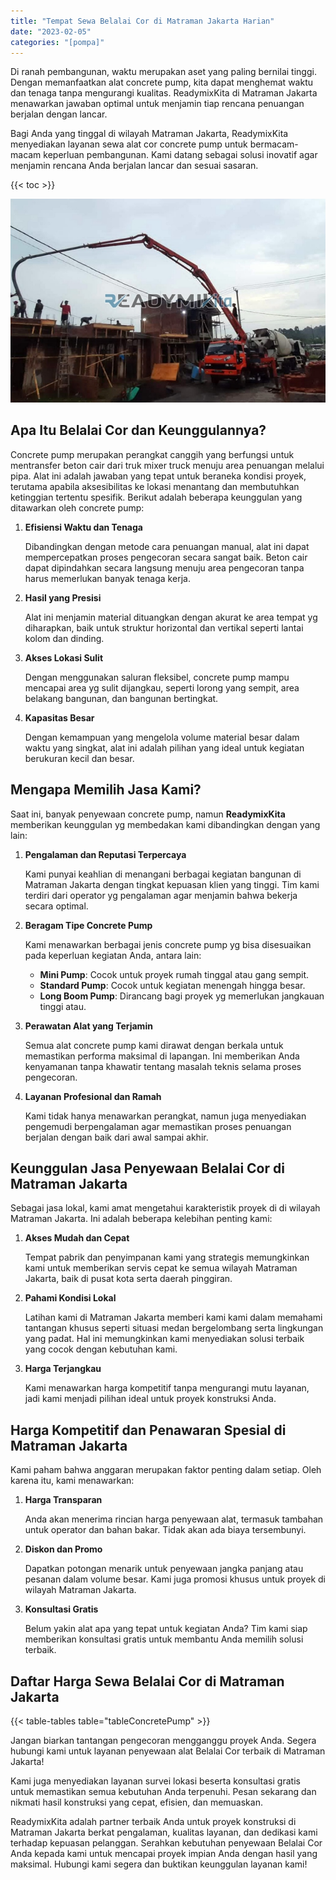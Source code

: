 ```yaml
---
title: "Tempat Sewa Belalai Cor di Matraman Jakarta Harian"
date: "2023-02-05"
categories: "[pompa]"
---
```


Di ranah pembangunan, waktu merupakan aset yang paling bernilai tinggi. Dengan memanfaatkan alat concrete pump, kita dapat menghemat waktu dan tenaga tanpa mengurangi kualitas. ReadymixKita di Matraman Jakarta menawarkan jawaban optimal untuk menjamin tiap rencana penuangan berjalan dengan lancar.

Bagi Anda yang tinggal di wilayah Matraman Jakarta, ReadymixKita menyediakan layanan sewa alat cor concrete pump untuk bermacam-macam keperluan pembangunan. Kami datang sebagai solusi inovatif agar menjamin rencana Anda berjalan lancar dan sesuai sasaran.

{{< toc >}}

![Tempat Sewa Belalai Cor di Matraman Jakarta Harian](/images/pompa/sewa-pompa-03.jpg)

## Apa Itu Belalai Cor dan Keunggulannya?

Concrete pump merupakan perangkat canggih yang berfungsi untuk mentransfer beton cair dari truk mixer truck menuju area penuangan melalui pipa. Alat ini adalah jawaban yang tepat untuk beraneka kondisi proyek, terutama apabila aksesibilitas ke lokasi menantang dan membutuhkan ketinggian tertentu spesifik. Berikut adalah beberapa keunggulan yang ditawarkan oleh concrete pump:

1. **Efisiensi Waktu dan Tenaga**

   Dibandingkan dengan metode cara penuangan manual, alat ini dapat mempercepatkan proses pengecoran secara sangat baik. Beton cair dapat dipindahkan secara langsung menuju area pengecoran tanpa harus memerlukan banyak tenaga kerja.

2. **Hasil yang Presisi**

   Alat ini menjamin material dituangkan dengan akurat ke area tempat yg diharapkan, baik untuk struktur horizontal dan vertikal seperti lantai kolom dan dinding.

3. **Akses Lokasi Sulit**

   Dengan menggunakan saluran fleksibel, concrete pump mampu mencapai area yg sulit dijangkau, seperti lorong yang sempit, area belakang bangunan, dan bangunan bertingkat.

4. **Kapasitas Besar**

   Dengan kemampuan yang mengelola volume material besar dalam waktu yang singkat, alat ini adalah pilihan yang ideal untuk kegiatan berukuran kecil dan besar.

## Mengapa Memilih Jasa Kami?

Saat ini, banyak penyewaan concrete pump, namun **ReadymixKita** memberikan keunggulan yg membedakan kami dibandingkan dengan yang lain:

1. **Pengalaman dan Reputasi Terpercaya**

   Kami punyai keahlian di menangani berbagai kegiatan bangunan di Matraman Jakarta dengan tingkat kepuasan klien yang tinggi. Tim kami terdiri dari operator yg pengalaman agar menjamin bahwa bekerja secara optimal.

2. **Beragam Tipe Concrete Pump**

   Kami menawarkan berbagai jenis concrete pump yg bisa disesuaikan pada keperluan kegiatan Anda, antara lain:
   - **Mini Pump**: Cocok untuk proyek rumah tinggal atau gang sempit.
   - **Standard Pump**: Cocok untuk kegiatan menengah hingga besar.
   - **Long Boom Pump**: Dirancang bagi proyek yg memerlukan jangkauan tinggi atau.

3. **Perawatan Alat yang Terjamin**

   Semua alat concrete pump kami dirawat dengan berkala untuk memastikan performa maksimal di lapangan. Ini memberikan Anda kenyamanan tanpa khawatir tentang masalah teknis selama proses pengecoran.

4. **Layanan Profesional dan Ramah**

   Kami tidak hanya menawarkan perangkat, namun juga menyediakan pengemudi berpengalaman agar memastikan proses penuangan berjalan dengan baik dari awal sampai akhir.

## Keunggulan Jasa Penyewaan Belalai Cor di Matraman Jakarta

Sebagai jasa lokal, kami amat mengetahui karakteristik proyek di di wilayah Matraman Jakarta. Ini adalah beberapa kelebihan penting kami:

1. **Akses Mudah dan Cepat**

   Tempat pabrik dan penyimpanan kami yang strategis memungkinkan kami untuk memberikan servis cepat ke semua wilayah Matraman Jakarta, baik di pusat kota serta daerah pinggiran.

2. **Pahami Kondisi Lokal**

   Latihan kami di Matraman Jakarta memberi kami kami dalam memahami tantangan khusus seperti situasi medan bergelombang serta lingkungan yang padat. Hal ini memungkinkan kami menyediakan solusi terbaik yang cocok dengan kebutuhan kami.

3. **Harga Terjangkau**

   Kami menawarkan harga kompetitif tanpa mengurangi mutu layanan, jadi kami menjadi pilihan ideal untuk proyek konstruksi Anda.

## Harga Kompetitif dan Penawaran Spesial di Matraman Jakarta

Kami paham bahwa anggaran merupakan faktor penting dalam setiap. Oleh karena itu, kami menawarkan:

1. **Harga Transparan**

   Anda akan menerima rincian harga penyewaan alat, termasuk tambahan untuk operator dan bahan bakar. Tidak akan ada biaya tersembunyi.

2. **Diskon dan Promo**

   Dapatkan potongan menarik untuk penyewaan jangka panjang atau pesanan dalam volume besar. Kami juga promosi khusus untuk proyek di wilayah Matraman Jakarta.

3. **Konsultasi Gratis**

   Belum yakin alat apa yang tepat untuk kegiatan Anda? Tim kami siap memberikan konsultasi gratis untuk membantu Anda memilih solusi terbaik.

## Daftar Harga Sewa Belalai Cor di Matraman Jakarta

{{< table-tables table="tableConcretePump" >}}

Jangan biarkan tantangan pengecoran mengganggu proyek Anda. Segera hubungi kami untuk layanan penyewaan alat Belalai Cor terbaik di Matraman Jakarta!

Kami juga menyediakan layanan survei lokasi beserta konsultasi gratis untuk memastikan semua kebutuhan Anda terpenuhi. Pesan sekarang dan nikmati hasil konstruksi yang cepat, efisien, dan memuaskan.

ReadymixKita adalah partner terbaik Anda untuk proyek konstruksi di Matraman Jakarta berkat pengalaman, kualitas layanan, dan dedikasi kami terhadap kepuasan pelanggan. Serahkan kebutuhan penyewaan Belalai Cor Anda kepada kami untuk mencapai proyek impian Anda dengan hasil yang maksimal. Hubungi kami segera dan buktikan keunggulan layanan kami!